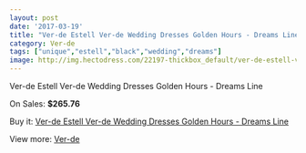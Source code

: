 ```yaml
---
layout: post
date: '2017-03-19'
title: "Ver-de Estell Ver-de Wedding Dresses Golden Hours - Dreams Line"
category: Ver-de
tags: ["unique","estell","black","wedding","dreams"]
image: http://img.hectodress.com/22197-thickbox_default/ver-de-estell-ver-de-wedding-dresses-golden-hours-dreams-line.jpg
---
```

Ver-de Estell Ver-de Wedding Dresses Golden Hours - Dreams Line

On Sales: **$265.76**
<a href="https://www.hectodress.com/ver-de/10292-ver-de-estell-ver-de-wedding-dresses-golden-hours-dreams-line.html"><amp-img layout="responsive" width="600" height="600" src="//img.hectodress.com/22197-thickbox_default/ver-de-estell-ver-de-wedding-dresses-golden-hours-dreams-line.jpg" alt="Ver-de Estell Ver-de Wedding Dresses Golden Hours - Dreams Line 0" /></a>

Buy it: [Ver-de Estell Ver-de Wedding Dresses Golden Hours - Dreams Line](https://www.hectodress.com/ver-de/10292-ver-de-estell-ver-de-wedding-dresses-golden-hours-dreams-line.html "Ver-de Estell Ver-de Wedding Dresses Golden Hours - Dreams Line")

View more: [Ver-de](https://www.hectodress.com/168-ver-de "Ver-de")